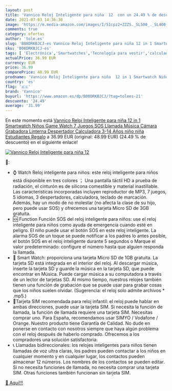 ```yaml
---
layout: post
title: 'Vannico Reloj Inteligente para niña  12  con un 24.49 % de descuento'
date: 2021-07-03 14:36:30
image: 'https://m.media-amazon.com/images/I/51cpz2+ZZZS._SL500_._SL400_.jpg'
comments: true
category: ofertas
author: 'tole.es'
slug: 'B08DRKBJCJ-es Vannico Reloj Inteligente para niña 12 in 1 Smartwatch...'
sku: 'B08DRKBJCJ-es'
tags: [ 'Electrónica','Smartwatches','Tecnología para vestir','calculadora','vannico', ]
actualPrice: 36.99 EUR
currency: EUR
price: 36.99
comparePrice: 48.99 EUR
prodname: 'Vannico Reloj Inteligente para niña  12 in 1 Smartwatch Niños Game Watch 7 Juegos SOS Llamada Música Cámara Grabadora Linterna Despertador Calculadora 3-14 Años niño niña Estudiantes Regalo'
country: 'es'
flag: '🇪🇸'
brand: 'Vannico'
buyurl: 'https://www.amazon.es/dp/B08DRKBJCJ/?tag=tolees-21'
descuento: '24.49'
average: '31.99'
---
```


En este momento está [Vannico Reloj Inteligente para niña  12 in 1 Smartwatch Niños Game Watch 7 Juegos SOS Llamada Música Cámara Grabadora Linterna Despertador Calculadora 3-14 Años niño niña Estudiantes Regalo](https://www.amazon.es/dp/B08DRKBJCJ/?tag=tolees-21) a 36.99 EUR (original: 48.99 EUR) (24.49 %  de descuento) en el siguiente enlace!

[![Vannico Reloj Inteligente para niña  12 ](https://m.media-amazon.com/images/I/51cpz2+ZZZS._SL500_._SL400_.jpg)](https://www.amazon.es/dp/B08DRKBJCJ/?tag=tolees-21)

🔎:

- ⌚ Watch Reloj inteligente para niños: este reloj inteligente para niños está disponible en tres colores ； Una pantalla táctil HD a prueba de radiación, el cinturón es de silicona comestible y material inastillable. Las características incorporadas incluyen reproductor de MP3, 7 juegos, 5 idiomas, 3 despertadores, calculadora, teclado de marcación. Además, hay un modo de no molestar (no afecta la clase de su hijo, pero puede usar SOS) y ofrecemos una tarjeta Micro SD de 3GB gratuita.
- 🆘 Function Función SOS del reloj inteligente para niños: use el reloj inteligente para niños como ayuda de emergencia cuando esté en peligro. El niño puede usar el botón SOS en este reloj inteligente. La alarma SOS de un toque se puede notificar a los padres lo antes posible, el botón SOS en el reloj inteligente durante 5 segundos o Marque el valor predeterminado: configure el número hasta que alguien responda la llamada.
- 🎼 Smart Watch: proporciona una tarjeta Micro SD de 1GB gratuita. La tarjeta SD está integrada en el interior del reloj. Al descargar música, inserte la tarjeta SD y guarde la música en la tarjeta SD, que puede encontrar en Música. Puede cargar música a su computadora a través de un lector de tarjetas SD. Al mismo tiempo, nuestros relojes también tienen una función de grabación que se puede usar para grabar cosas que los niños suelen olvidar. (Sugerencia: el reloj solo admite archivos * .mp5.)
- 🎈Tarjeta SIM recomendada para reloj infantil: el reloj puede hablar en ambas direcciones, puede usar la tarjeta SIM. Si necesita la función de llamada, la función de llamada requiere una tarjeta SIM. Necesitas comprar uno. Para España, recomendamos usar SIMYO / Vodafone / Orange. Nuestro producto tiene Garantía de Calidad. No dude en ponerse en contacto con nosotros siempre que haya algún problema con el reloj después de haberlo comprado. Ofrecemos a los compradores una solución satisfactoria.
- 📞 Llamadas bidireccionales: los relojes inteligentes para niños tienen llamadas de voz ultra claras, los padres pueden contactar a los niños en cualquier momento y en cualquier lugar, los contactos pueden almacenar 12 números. Los nombres de los contactos se pueden editar. Si no necesita funciones de llamada, no necesita comprar una tarjeta SIM. Otras funciones también funcionan sin tarjeta SIM.

[🛒 Aquí!!!](https://www.amazon.es/dp/B08DRKBJCJ/?tag=tolees-21)
